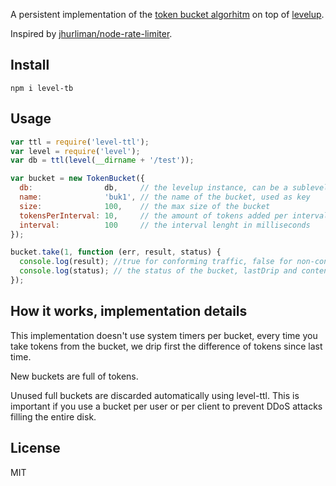 A persistent implementation of the [token bucket algorhitm](http://en.wikipedia.org/wiki/Token_bucket) on top of [levelup](https://github.com/rvagg/node-levelup).

Inspired by [jhurliman/node-rate-limiter](https://github.com/jhurliman/node-rate-limiter/blob/master/lib/tokenBucket.js).

## Install

~~~
npm i level-tb
~~~

## Usage

~~~javascript
var ttl = require('level-ttl');
var level = require('level');
var db = ttl(level(__dirname + '/test'));

var bucket = new TokenBucket({
  db:                db,     // the levelup instance, can be a sublevel, needs to have ttl
  name:              'buk1', // the name of the bucket, used as key
  size:              100,    // the max size of the bucket
  tokensPerInterval: 10,     // the amount of tokens added per interval
  interval:          100     // the interval lenght in milliseconds
});

bucket.take(1, function (err, result, status) {
  console.log(result); //true for conforming traffic, false for non-conforming
  console.log(status); // the status of the bucket, lastDrip and content
});
~~~

## How it works, implementation details

This implementation doesn't use system timers per bucket, every time you take tokens from the bucket, we drip first the difference of tokens since last time.

New buckets are full of tokens.

Unused full buckets are discarded automatically using level-ttl. This is important if you use a bucket per user or per client to prevent DDoS attacks filling the entire disk.

## License

MIT

